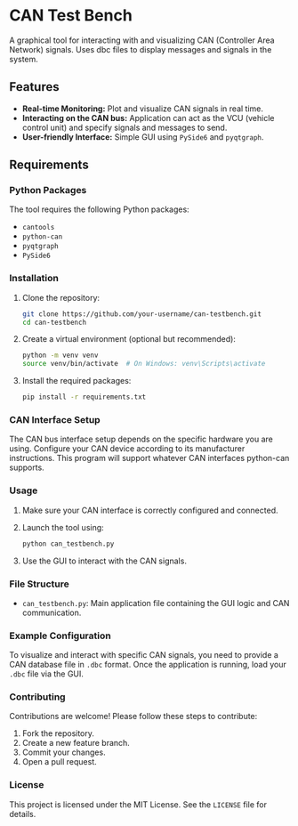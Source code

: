 # CAN Test Bench

A graphical tool for interacting with and visualizing CAN (Controller Area Network) signals.  Uses dbc files to display messages and signals in the system.

## Features

- **Real-time Monitoring:** Plot and visualize CAN signals in real time.
- **Interacting on the CAN bus:** Application can act as the VCU (vehicle control unit) and specify signals and messages to send.
- **User-friendly Interface:** Simple GUI using `PySide6` and `pyqtgraph`.

## Requirements

### Python Packages

The tool requires the following Python packages:

- `cantools`
- `python-can`
- `pyqtgraph`
- `PySide6`

### Installation

1. Clone the repository:

    ```bash
    git clone https://github.com/your-username/can-testbench.git
    cd can-testbench
    ```

2. Create a virtual environment (optional but recommended):

    ```bash
    python -m venv venv
    source venv/bin/activate  # On Windows: venv\Scripts\activate
    ```

3. Install the required packages:

    ```bash
    pip install -r requirements.txt
    ```

### CAN Interface Setup

The CAN bus interface setup depends on the specific hardware you are using. Configure your CAN device according to its manufacturer instructions.  This program will support whatever CAN interfaces python-can supports.

### Usage

1. Make sure your CAN interface is correctly configured and connected.
2. Launch the tool using:

    ```bash
    python can_testbench.py
    ```

3. Use the GUI to interact with the CAN signals.

### File Structure

- `can_testbench.py`: Main application file containing the GUI logic and CAN communication.

### Example Configuration

To visualize and interact with specific CAN signals, you need to provide a CAN database file in `.dbc` format. Once the application is running, load your `.dbc` file via the GUI.

### Contributing

Contributions are welcome! Please follow these steps to contribute:

1. Fork the repository.
2. Create a new feature branch.
3. Commit your changes.
4. Open a pull request.

### License

This project is licensed under the MIT License. See the `LICENSE` file for details.